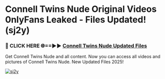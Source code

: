# Connell Twins Nude Original Videos 0nlyFans Leaked - Files Updated! (sj2y)

<h3>🔴 CLICK HERE 🌐==►► <a href="https://tinyurl.com/yc6ubb5a" rel="nofollow">Connell Twins Nude Updated Files</a></h3>

Get Connell Twins Nude and all content. Now you can access all videos and pictures of Connell Twins Nude. New Updated Files 2025!

[![sj2y](https://i.imgur.com/7eu0CRL.gif)](https://tinyurl.com/yc6ubb5a)

